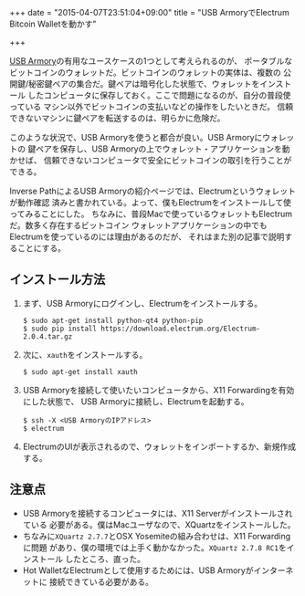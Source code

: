 +++
date = "2015-04-07T23:51:04+09:00"
title = "USB ArmoryでElectrum Bitcoin Walletを動かす"

+++

[USB Armory](/post/usb-armory)の有用なユースケースの1つとして考えられるのが、
ポータブルなビットコインのウォレットだ。ビットコインのウォレットの実体は、複数の
公開鍵/秘密鍵ペアの集合だ。鍵ペアは暗号化した状態で、ウォレットをインストール
したコンピュータに保存しておく。ここで問題になるのが、自分の普段使っている
マシン以外でビットコインの支払いなどの操作をしたいときだ。
信頼できないマシンに鍵ペアを転送するのは、明らかに危険だ。

このような状況で、USB Armoryを使うと都合が良い。USB Armoryにウォレットの
鍵ペアを保存し、USB Armoryの上でウォレット・アプリケーションを動かせば、
信頼できないコンピュータで安全にビットコインの取引を行うことができる。

<!--more-->

Inverse PathによるUSB Armoryの紹介ページでは、Electrumというウォレットが動作確認
済みと書かれている。よって、僕もElectrumをインストールして使ってみることにした。
ちなみに、普段Macで使っているウォレットもElectrumだ。数多く存在するビットコイン
ウォレットアプリケーションの中でもElectrumを使っているのには理由があるのだが、
それはまた別の記事で説明することにする。

## インストール方法
1. まず、USB Armoryにログインし、Electrumをインストールする。

    ```nohighlight
    $ sudo apt-get install python-qt4 python-pip
    $ sudo pip install https://download.electrum.org/Electrum-2.0.4.tar.gz
    ```

2. 次に、`xauth`をインストールする。

    ```nohighlight
    $ sudo apt-get install xauth
    ```

3. USB Armoryを接続して使いたいコンピュータから、X11 Forwardingを有効にした状態で、
    USB Armoryに接続し、Electrumを起動する。

    ```nohighlight
    $ ssh -X <USB ArmoryのIPアドレス>
    $ electrum
    ```

4. ElectrumのUIが表示されるので、ウォレットをインポートするか、新規作成する。

## 注意点
- USB Armoryを接続するコンピュータには、X11 Serverがインストールされている
    必要がある。僕はMacユーザなので、XQuartzをインストールした。
- ちなみに`XQuartz 2.7.7`とOSX Yosemiteの組み合わせは、X11 Forwardingに問題
    があり、僕の環境では上手く動かなかった。`XQuartz 2.7.8 RC1`をインストール
    したところ、直った。
- Hot WalletなElectrumとして使用するためには、USB Armoryがインターネットに
    接続できている必要がある。
